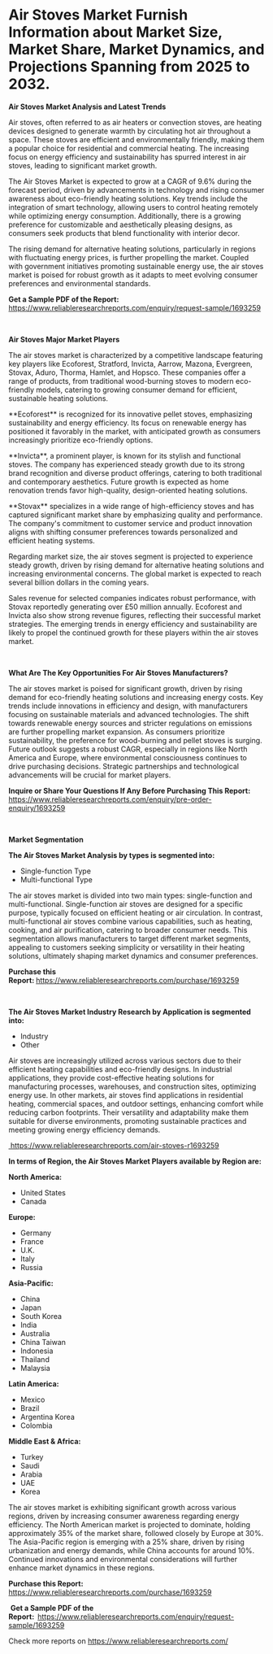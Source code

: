 <p><h1>Air Stoves Market Furnish Information about Market Size, Market Share, Market Dynamics, and Projections Spanning from 2025 to 2032.</h1></p><p><strong>Air Stoves Market Analysis and Latest Trends</strong></p>
<p><p>Air stoves, often referred to as air heaters or convection stoves, are heating devices designed to generate warmth by circulating hot air throughout a space. These stoves are efficient and environmentally friendly, making them a popular choice for residential and commercial heating. The increasing focus on energy efficiency and sustainability has spurred interest in air stoves, leading to significant market growth.</p><p>The Air Stoves Market is expected to grow at a CAGR of 9.6% during the forecast period, driven by advancements in technology and rising consumer awareness about eco-friendly heating solutions. Key trends include the integration of smart technology, allowing users to control heating remotely while optimizing energy consumption. Additionally, there is a growing preference for customizable and aesthetically pleasing designs, as consumers seek products that blend functionality with interior decor.</p><p>The rising demand for alternative heating solutions, particularly in regions with fluctuating energy prices, is further propelling the market. Coupled with government initiatives promoting sustainable energy use, the air stoves market is poised for robust growth as it adapts to meet evolving consumer preferences and environmental standards.</p></p>
<p><strong>Get a Sample PDF of the Report:&nbsp;</strong> <a href="https://www.reliableresearchreports.com/enquiry/request-sample/1693259?utm_campaign=2294&utm_medium=2&utm_source=Github&utm_content=ia&utm_term=19022025&utm_id=air-stoves">https://www.reliableresearchreports.com/enquiry/request-sample/1693259</a></p>
<p>&nbsp;</p>
<p><strong>Air Stoves Major Market Players</strong></p>
<p><p>The air stoves market is characterized by a competitive landscape featuring key players like Ecoforest, Stratford, Invicta, Aarrow, Mazona, Evergreen, Stovax, Aduro, Thorma, Hamlet, and Hopsco. These companies offer a range of products, from traditional wood-burning stoves to modern eco-friendly models, catering to growing consumer demand for efficient, sustainable heating solutions.</p><p>**Ecoforest** is recognized for its innovative pellet stoves, emphasizing sustainability and energy efficiency. Its focus on renewable energy has positioned it favorably in the market, with anticipated growth as consumers increasingly prioritize eco-friendly options.</p><p>**Invicta**, a prominent player, is known for its stylish and functional stoves. The company has experienced steady growth due to its strong brand recognition and diverse product offerings, catering to both traditional and contemporary aesthetics. Future growth is expected as home renovation trends favor high-quality, design-oriented heating solutions.</p><p>**Stovax** specializes in a wide range of high-efficiency stoves and has captured significant market share by emphasizing quality and performance. The company's commitment to customer service and product innovation aligns with shifting consumer preferences towards personalized and efficient heating systems.</p><p>Regarding market size, the air stoves segment is projected to experience steady growth, driven by rising demand for alternative heating solutions and increasing environmental concerns. The global market is expected to reach several billion dollars in the coming years.</p><p>Sales revenue for selected companies indicates robust performance, with Stovax reportedly generating over £50 million annually. Ecoforest and Invicta also show strong revenue figures, reflecting their successful market strategies. The emerging trends in energy efficiency and sustainability are likely to propel the continued growth for these players within the air stoves market.</p></p>
<p>&nbsp;</p>
<p><strong>What Are The Key Opportunities For Air Stoves Manufacturers?</strong></p>
<p><p>The air stoves market is poised for significant growth, driven by rising demand for eco-friendly heating solutions and increasing energy costs. Key trends include innovations in efficiency and design, with manufacturers focusing on sustainable materials and advanced technologies. The shift towards renewable energy sources and stricter regulations on emissions are further propelling market expansion. As consumers prioritize sustainability, the preference for wood-burning and pellet stoves is surging. Future outlook suggests a robust CAGR, especially in regions like North America and Europe, where environmental consciousness continues to drive purchasing decisions. Strategic partnerships and technological advancements will be crucial for market players.</p></p>
<p><strong>Inquire or Share Your Questions If Any Before Purchasing This Report:</strong> <a href="https://www.reliableresearchreports.com/enquiry/pre-order-enquiry/1693259?utm_campaign=2294&utm_medium=2&utm_source=Github&utm_content=ia&utm_term=19022025&utm_id=air-stoves">https://www.reliableresearchreports.com/enquiry/pre-order-enquiry/1693259</a></p>
<p>&nbsp;</p>
<p><strong>Market Segmentation</strong></p>
<p><strong>The Air Stoves Market Analysis by types is segmented into:</strong></p>
<p><ul><li>Single-function Type</li><li>Multi-functional Type</li></ul></p>
<p><p>The air stoves market is divided into two main types: single-function and multi-functional. Single-function air stoves are designed for a specific purpose, typically focused on efficient heating or air circulation. In contrast, multi-functional air stoves combine various capabilities, such as heating, cooking, and air purification, catering to broader consumer needs. This segmentation allows manufacturers to target different market segments, appealing to customers seeking simplicity or versatility in their heating solutions, ultimately shaping market dynamics and consumer preferences.</p></p>
<p><strong>Purchase this Report:&nbsp;</strong><a href="https://www.reliableresearchreports.com/purchase/1693259?utm_campaign=2294&utm_medium=2&utm_source=Github&utm_content=ia&utm_term=19022025&utm_id=air-stoves">https://www.reliableresearchreports.com/purchase/1693259</a></p>
<p>&nbsp;</p>
<p><strong>The Air Stoves Market Industry Research by Application is segmented into:</strong></p>
<p><ul><li>Industry</li><li>Other</li></ul></p>
<p><p>Air stoves are increasingly utilized across various sectors due to their efficient heating capabilities and eco-friendly designs. In industrial applications, they provide cost-effective heating solutions for manufacturing processes, warehouses, and construction sites, optimizing energy use. In other markets, air stoves find applications in residential heating, commercial spaces, and outdoor settings, enhancing comfort while reducing carbon footprints. Their versatility and adaptability make them suitable for diverse environments, promoting sustainable practices and meeting growing energy efficiency demands.</p></p>
<p><a href="https://www.reliableresearchreports.com/air-stoves-r1693259?utm_campaign=2294&utm_medium=2&utm_source=Github&utm_content=ia&utm_term=19022025&utm_id=air-stoves">&nbsp;https://www.reliableresearchreports.com/air-stoves-r1693259</a></p>
<p><strong>In terms of Region, the Air Stoves Market Players available by Region are:</strong></p>
<p>
    <p> <strong> North America: </strong>
        <ul>
            <li>United States</li>
            <li>Canada</li>
        </ul>
        </p> 
    <p> <strong> Europe: </strong>
        <ul>
            <li>Germany</li>
            <li>France</li>
            <li>U.K.</li>
            <li>Italy</li>
            <li>Russia</li>
        </ul>
        </p> 
    <p> <strong> Asia-Pacific: </strong>
        <ul>
            <li>China</li>
            <li>Japan</li>
            <li>South Korea</li>
            <li>India</li>
            <li>Australia</li>
            <li>China Taiwan</li>
            <li>Indonesia</li>
            <li>Thailand</li>
            <li>Malaysia</li>
        </ul>
        </p> 
    <p> <strong> Latin America: </strong>
        <ul>
            <li>Mexico</li>
            <li>Brazil</li>
            <li>Argentina Korea</li>
            <li>Colombia</li>
        </ul>
        </p> 
    <p> <strong> Middle East & Africa: </strong>
        <ul>
            <li>Turkey</li>
            <li>Saudi</li>
            <li>Arabia</li>
            <li>UAE</li>
            <li>Korea</li>
        </ul>
    </p>
    </p>
<p><p>The air stoves market is exhibiting significant growth across various regions, driven by increasing consumer awareness regarding energy efficiency. The North American market is projected to dominate, holding approximately 35% of the market share, followed closely by Europe at 30%. The Asia-Pacific region is emerging with a 25% share, driven by rising urbanization and energy demands, while China accounts for around 10%. Continued innovations and environmental considerations will further enhance market dynamics in these regions.</p></p>
<p><strong>Purchase this Report: </strong><a href="https://www.reliableresearchreports.com/purchase/1693259?utm_campaign=2294&utm_medium=2&utm_source=Github&utm_content=ia&utm_term=19022025&utm_id=air-stoves">https://www.reliableresearchreports.com/purchase/1693259</a></p>
<p>&nbsp;<strong>Get a Sample PDF of the Report:&nbsp;&nbsp;</strong><a href="https://www.reliableresearchreports.com/enquiry/request-sample/1693259?utm_campaign=2294&utm_medium=2&utm_source=Github&utm_content=ia&utm_term=19022025&utm_id=air-stoves">https://www.reliableresearchreports.com/enquiry/request-sample/1693259</a></p>
<p><strong></strong></p>
<p>Check more reports on <a href="https://www.reliableresearchreports.com/?utm_campaign=2294&utm_medium=2&utm_source=Github&utm_content=ia&utm_term=19022025&utm_id=air-stoves">https://www.reliableresearchreports.com/</a></p>